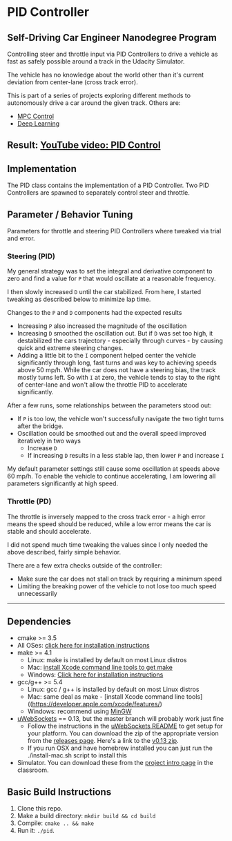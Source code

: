 # PID Controller
## Self-Driving Car Engineer Nanodegree Program

Controlling steer and throttle input via PID Controllers to drive a vehicle as fast as safely possible around a track in the Udacity Simulator.  

The vehicle has no knowledge about the world other than it's current deviation from center-lane (cross track error).  

This is part of a series of projects exploring different methods to autonomously drive a car around the given track. Others are:
* [MPC Control](https://github.com/merbar/CarND-MPC-Project)
* [Deep Learning](https://github.com/merbar/CarND-Behavioral-Cloning-P3)

## Result: [YouTube video: PID Control](https://youtu.be/IUm-smfyKUc)

## Implementation

The PID class contains the implementation of a PID Controller. Two PID Controllers are spawned to separately control steer and throttle.

## Parameter / Behavior Tuning

Parameters for throttle and steering PID Controllers where tweaked via trial and error.  

### Steering (PID)

My general strategy was to set the integral and derivative component to zero and find a value for `P` that would oscillate at a reasonable frequency.  

I then slowly increased `D` until the car stabilized. From here, I started tweaking as described below to minimize lap time.

Changes to the `P` and `D` components had the expected results
- Increasing `P` also increased the magnitude of the oscillation
- Increasing `D` smoothed the oscillation out. But if `D` was set too high, it destabilized the cars trajectory - especially through curves - by causing quick and extreme steering changes.
- Adding a little bit to the `I` component helped center the vehicle significantly through long, fast turns and was key to achieving speeds above 50 mp/h. While the car does not have a steering bias, the track mostly turns left. So with `I` at zero, the vehicle tends to stay to the right of center-lane and won't allow the throttle PID to accelerate significantly.

After a few runs, some relationships between the parameters stood out:
- If `P` is too low, the vehicle won't successfully navigate the two tight turns after the bridge.
- Oscillation could be smoothed out and the overall speed improved iteratively in two ways  
    - Increase `D`
    - If increasing `D` results in a less stable lap, then lower `P` and increase `I`

My default parameter settings still cause some oscillation at speeds above 60 mp/h. To enable the vehicle to continue accelerating, I am lowering all parameters significantly at high speed.

### Throttle (PD)

The throttle is inversely mapped to the cross track error - a high error means the speed should be reduced, while a low error means the car is stable and should accelerate.

I did not spend much time tweaking the values since I only needed the above described, fairly simple behavior.  

There are a few extra checks outside of the controller:
- Make sure the car does not stall on track by requiring a minimum speed
- Limiting the breaking power of the vehicle to not lose too much speed unnecessarily

---

## Dependencies

* cmake >= 3.5
 * All OSes: [click here for installation instructions](https://cmake.org/install/)
* make >= 4.1
  * Linux: make is installed by default on most Linux distros
  * Mac: [install Xcode command line tools to get make](https://developer.apple.com/xcode/features/)
  * Windows: [Click here for installation instructions](http://gnuwin32.sourceforge.net/packages/make.htm)
* gcc/g++ >= 5.4
  * Linux: gcc / g++ is installed by default on most Linux distros
  * Mac: same deal as make - [install Xcode command line tools]((https://developer.apple.com/xcode/features/)
  * Windows: recommend using [MinGW](http://www.mingw.org/)
* [uWebSockets](https://github.com/uWebSockets/uWebSockets) == 0.13, but the master branch will probably work just fine
  * Follow the instructions in the [uWebSockets README](https://github.com/uWebSockets/uWebSockets/blob/master/README.md) to get setup for your platform. You can download the zip of the appropriate version from the [releases page](https://github.com/uWebSockets/uWebSockets/releases). Here's a link to the [v0.13 zip](https://github.com/uWebSockets/uWebSockets/archive/v0.13.0.zip).
  * If you run OSX and have homebrew installed you can just run the ./install-mac.sh script to install this
* Simulator. You can download these from the [project intro page](https://github.com/udacity/CarND-PID-Control-Project/releases) in the classroom.

## Basic Build Instructions

1. Clone this repo.
2. Make a build directory: `mkdir build && cd build`
3. Compile: `cmake .. && make`
4. Run it: `./pid`. 
